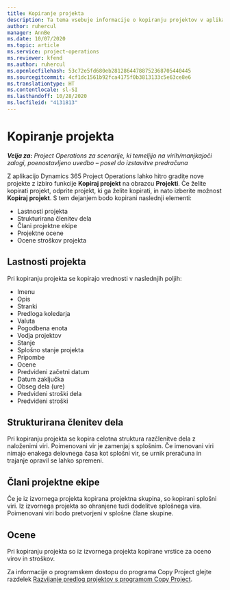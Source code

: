 ```yaml
---
title: Kopiranje projekta
description: Ta tema vsebuje informacije o kopiranju projektov v aplikaciji Dynamics 365 Project Operations.
author: ruhercul
manager: AnnBe
ms.date: 10/07/2020
ms.topic: article
ms.service: project-operations
ms.reviewer: kfend
ms.author: ruhercul
ms.openlocfilehash: 53c72e5fd680eb28128644788752368705440445
ms.sourcegitcommit: 4cf1dc1561b92fca4175f0b3813133c5e63ce8e6
ms.translationtype: HT
ms.contentlocale: sl-SI
ms.lasthandoff: 10/28/2020
ms.locfileid: "4131813"
---
```

# <a name="copy-a-project"></a>Kopiranje projekta

_**Velja za:** Project Operations za scenarije, ki temeljijo na virih/manjkajoči zalogi, poenostavljeno uvedbo – posel do izstavitve predračuna_

Z aplikacijo Dynamics 365 Project Operations lahko hitro gradite nove projekte z izbiro funkcije **Kopiraj projekt** na obrazcu **Projekti**. Če želite kopirati projekt, odprite projekt, ki ga želite kopirati, in nato izberite možnost **Kopiraj projekt**. S tem dejanjem bodo kopirani naslednji elementi:

- Lastnosti projekta
- Strukturirana členitev dela
- Člani projektne ekipe
- Projektne ocene
- Ocene stroškov projekta

## <a name="project-properties"></a>Lastnosti projekta

Pri kopiranju projekta se kopirajo vrednosti v naslednjih poljih:

- Imenu
- Opis
- Stranki
- Predloga koledarja
- Valuta
- Pogodbena enota
- Vodja projektov
- Stanje
- Splošno stanje projekta
- Pripombe
- Ocene
- Predvideni začetni datum
- Datum zaključka
- Obseg dela (ure)
- Predvideni stroški dela
- Predvideni stroški

## <a name="work-breakdown-structure"></a>Strukturirana členitev dela

Pri kopiranju projekta se kopira celotna struktura razčlenitve dela z naloženimi viri. Poimenovani vir je zamenjaj s splošnim. Če imenovani viri nimajo enakega delovnega časa kot splošni vir, se urnik preračuna in trajanje opravil se lahko spremeni.

## <a name="project-team-members"></a>Člani projektne ekipe

Če je iz izvornega projekta kopirana projektna skupina, so kopirani splošni viri. Iz izvornega projekta so ohranjene tudi dodelitve splošnega vira. Poimenovani viri bodo pretvorjeni v splošne člane skupine.

## <a name="estimates"></a>Ocene

Pri kopiranju projekta so iz izvornega projekta kopirane vrstice za oceno virov in stroškov. 

Za informacije o programskem dostopu do programa Copy Project glejte razdelek [Razvijanje predlog projektov s programom Copy Project](dev-copy-project.md).
